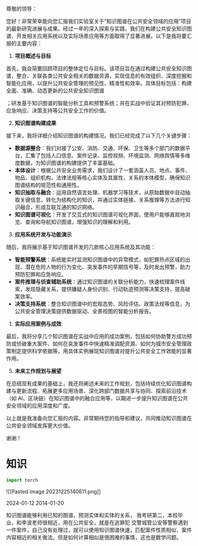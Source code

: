 尊敬的领导：

您好！非常荣幸能向您汇报我们实验室关于“知识图谱在公共安全领域的应用”项目的最新研究进展与成果。经过一年的深入探索与实践，我们在构建公共安全知识图谱、开发相关应用系统以及实际场景应用等方面取得了显著进展。以下是我将要汇报的主要内容：

1. **项目概述与目标**

首先，我会简要回顾项目的整体定位与目标。该项目旨在通过构建公共安全知识图谱，整合、关联各类公共安全相关的数据资源，实现信息的有效组织、深度挖掘和智能化应用，以提升公共安全管理的预见性、精准性和效率。具体目标包括：构建全面、准确、动态更新的公共安全知识图谱

；研发基于知识图谱的智能分析工具和预警系统；并在实战中验证其对预防犯罪、应急响应、决策支持等公共安全工作的价值。

2. **知识图谱构建成果**

接下来，我将详细介绍知识图谱的构建情况。我们已经完成了以下几个关键步骤：

- **数据源整合**：我们对接了公安、消防、交通、环保、卫生等多个部门的数据平台，汇集了包括人口信息、案件记录、监控视频、环境监测、网络舆情等多维度数据，为知识图谱的构建提供了丰富基础。  
- **本体设计**：根据公共安全业务需求，我们设计了一套涵盖人员、地点、事件、物品、组织机构、法律法规等核心实体及其属性、关系的本体模型，确保知识图谱结构的规范性和通用性。
- **知识抽取与融合**：运用自然语言处理、机器学习等技术，从原始数据中自动抽取关键信息，转化为结构化的知识，并通过实体链接、关系推理等方法进行知识融合，形成互联互通的知识网络。
- **知识图谱可视化**：开发了交互式的知识图谱可视化界面，使用户能够直观地浏览、查询和导航知识图谱，增强知识的理解和利用。

3. **应用系统开发与功能演示**

随后，我将展示基于知识图谱开发的几款核心应用系统及其功能：

- **智能预警系统**：系统能实时监测知识图谱中的异常模式，如犯罪热点区域的出现、潜在危险人物的行为变化、突发事件的早期信号等，及时发出预警，助力预防犯罪和应急响应。
- **案件推理与侦查辅助系统**：通过知识图谱的关联分析能力，快速梳理案件线索，发现隐藏关系，提供嫌疑人身份识别、行动轨迹预测等决策支持，提高破案效率。
- **决策支持系统**：整合知识图谱中的宏观态势、风险评估、政策法规等信息，为公共安全管理决策提供数据驱动、全景视图的智能分析报告。
1. **实际应用案例与成效**

最后，我将分享几个知识图谱在实战中应用的成功案例，包括如何协助警方成功预防或侦破重大案件、如何在突发事件中快速精准调配资源、如何为城市安全管理政策制定提供科学依据等，用具体实例展现知识图谱对提升公共安全工作效能的显著作用。

5. **未来工作规划与展望**

在总结现有成果的基础上，我还将阐述未来的工作规划，包括持续优化知识图谱构建与更新流程、拓展更多应用场景、深化跨部门数据共享与协同、探索前沿技术（如 AI、区块链）在知识图谱中的融合应用等，以期进一步提升知识图谱在公共安全领域的应用深度和广度。

以上就是我准备向您汇报的内容。非常期待您的指导和建议，共同推动知识图谱在公共安全领域发挥更大价值。

谢谢！




# 知识
```python
import torch

```

![[Pasted image 20231225140611.png]]

2024-01-12
2014-01-20


知识图谱能够利用已知的图谱，预测实体和实体的关系， 
我考研第二，本校毕业，和李波老师很相近，用在公共安全，就是在逃罪犯
交警城管公安等警察遇到一件案件，自己没有处理过，就可以使用知识图谱快速，匹配案件性质相似、案件内容相近的相关做法。但是如何计算相似是很困难的事情，这也是数学问题。